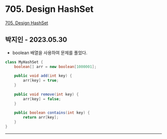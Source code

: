 # 705. Design HashSet

[705. Design HashSet](https://leetcode.com/problems/design-hashset/)

## 박지인 - 2023.05.30

- boolean 배열을 사용하여 문제를 풀었다.

```java
class MyHashSet {
    boolean[] arr = new boolean[1000001];
    
    public void add(int key) {
        arr[key] = true;
    }
    
    public void remove(int key) {
        arr[key] = false;
    }
    
    public boolean contains(int key) {
        return arr[key];
    }
}

```

---
